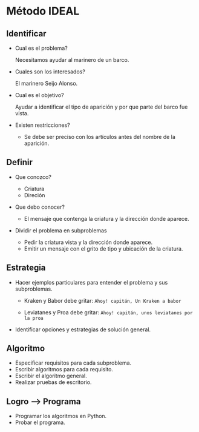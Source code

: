# Método IDEAL

## Identificar
* Cual es el problema?

  Necesitamos ayudar al marinero de un barco.  
  
* Cuales son los interesados?

  El marinero Seijo Alonso.

* Cual es el objetivo?

  Ayudar a identificar el tipo de aparición y por que parte del barco fue vista.

* Existen restricciones?

  * Se debe ser preciso con los artículos antes del nombre de la aparición.

## Definir

  * Que conozco?

    * Criatura
    * Direción

  * Que debo conocer?

    * El mensaje que contenga la criatura y la dirección donde aparece.

  * Dividir el problema en subproblemas

    * Pedir la criatura vista y la dirección donde aparece.
    * Emitir un mensaje con el grito de tipo y ubicación de la criatura.

## Estrategia

  * Hacer ejemplos particulares para entender el problema y sus subproblemas.

    * Kraken y Babor debe gritar: `Ahoy! capitán, Un Kraken a babor`

    * Leviatanes y Proa debe gritar: `Ahoy! capitán, unos leviatanes por la proa`

  * Identificar opciones y estrategias de solución general.

## Algoritmo

  * Especificar requisitos para cada subproblema.
  * Escribir algoritmos para cada requisito.
  * Escribir el algoritmo general.
  * Realizar pruebas de escritorio.

## Logro --> Programa

  * Programar los algoritmos en Python.
  * Probar el programa.

